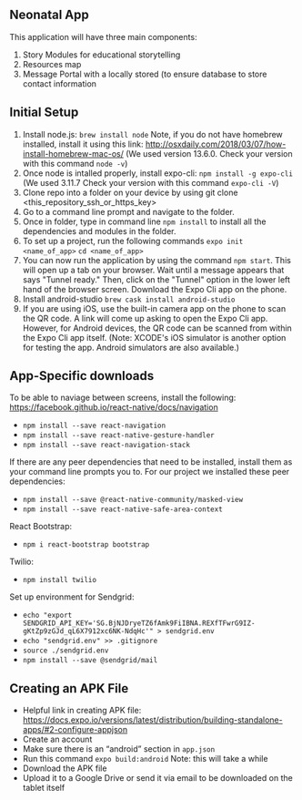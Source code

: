 Neonatal App
---------
This application will have three main components:
1. Story Modules for educational storytelling
1. Resources map 
1. Message Portal with a locally stored (to ensure database to store contact information 

Initial Setup
---------
1. Install node.js: `brew install node` Note, if you do not have homebrew installed, install it using this link: http://osxdaily.com/2018/03/07/how-install-homebrew-mac-os/ (We used version 13.6.0. Check your version with this command `node -v`)
1. Once node is intalled properly, install expo-cli: `npm install -g expo-cli` (We used 3.11.7 Check your version with this command `expo-cli -V`)
1. Clone repo into a folder on your device by using git clone <this_repository_ssh_or_https_key>
1. Go to a command line prompt and navigate to the folder.
1. Once in folder, type in command line `npm install` to install all the dependencies and modules in the folder.
1. To set up a project, run the following commands `expo init <name_of_app>` `cd <name_of_app>`  
1. You can now run the application by using the command `npm start`. This will open up a tab on your browser. Wait until a message appears that says "Tunnel ready." Then, click on the "Tunnel" option in the lower left hand of the browser screen.
Download the Expo Cli app on the phone.
1. Install android-studio `brew cask install android-studio`
1. If you are using iOS, use the built-in camera app on the phone to scan the QR code. A link will come up asking to open the Expo Cli app. However, for Android devices, the QR code can be scanned from within the Expo Cli app itself. (Note: XCODE's iOS simulator is another option for testing the app. Android simulators are also available.)

App-Specific downloads
---------
To be able to naviage between screens, install the following: https://facebook.github.io/react-native/docs/navigation
* `npm install --save react-navigation`
* `npm install --save react-native-gesture-handler`
* `npm install --save react-navigation-stack`

If there are any peer dependencies that need to be installed, install them as your command line prompts you to. For our project we installed these peer dependencies:
* `npm install --save @react-native-community/masked-view`
* `npm install --save react-native-safe-area-context`

React Bootstrap:
* `npm i react-bootstrap bootstrap`

Twilio:
* `npm install twilio`

Set up environment for Sendgrid:
* `echo "export SENDGRID_API_KEY='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'" > sendgrid.env`
* `echo "sendgrid.env" >> .gitignore`
* `source ./sendgrid.env`
*  `npm install --save @sendgrid/mail`

Creating an APK File
---------
* Helpful link in creating APK file: https://docs.expo.io/versions/latest/distribution/building-standalone-apps/#2-configure-appjson
* Create an account
* Make sure there is an “android” section in `app.json`
* Run this command `expo build:android` Note: this will take a while
* Download the APK file
* Upload it to a Google Drive or send it via email to be downloaded on the tablet itself

